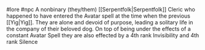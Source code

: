  #lore #npc
A nonbinary (they/them) [[Serpentfolk|Serpentfolk]] Cleric who happened to have entered the Avatar spell at the time when the previous [[Yig|Yig]]. They are alone and devoid of purpose, leading a solitary life in the company of their beloved dog. On top of being under the effects of a constant Avatar Spell they are also effected by a 4th rank Invisibility and 4th rank Silence